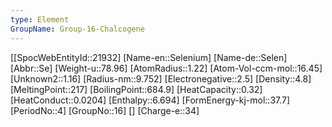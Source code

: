 ```yaml
---
type: Element
GroupName: Group-16-Chalcogene
---
```

[[SpocWebEntityId::21932]
[Name-en::Selenium]
[Name-de::Selen]
[Abbr::Se]
[Weight-u::78.96]
[AtomRadius::1.22]
[Atom-Vol-ccm-mol::16.45]
[Unknown2::1.16]
[Radius-nm::9.752]
[Electronegative::2.5]
[Density::4.8]
[MeltingPoint::217]
[BoilingPoint::684.9]
[HeatCapacity::0.32]
[HeatConduct::0.0204]
[Enthalpy::6.694]
[FormEnergy-kj-mol::37.7]
[PeriodNo::4]
[GroupNo::16]
[]
[Charge-e::34]

